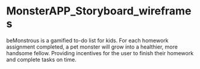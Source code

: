 MonsterAPP_Storyboard_wireframes
================================

beMonstrous is a gamified to-do list for kids. For each homework assignment completed, a pet monster will grow into a healthier, more handsome fellow. Providing incentives for the user to finish their homework and complete tasks on time. 